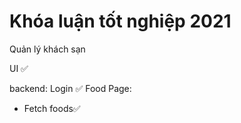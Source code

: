 # Khóa luận tốt nghiệp 2021

Quản lý khách sạn


UI ✅

backend:
Login ✅
Food Page:
- Fetch foods✅





